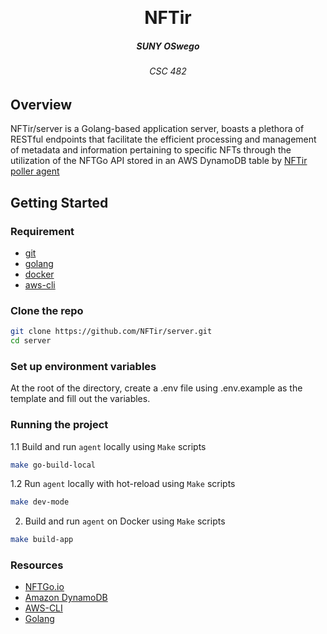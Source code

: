 <p align="center">
<br />
<h1 align="center">NFTir</h1>
<h5 align="center">SUNY OSwego </h3>
<h6 align="center">CSC 482 <h4>
</p>

## Overview

NFTir/server is a Golang-based application server, boasts a plethora of RESTful endpoints that facilitate the efficient processing and management of metadata and information pertaining to specific NFTs through the utilization of the NFTGo API stored in an AWS DynamoDB table by [NFTir poller agent](https://github.com/NFTir/agent)



## Getting Started

### Requirement

- [git](https://git-scm.com/)
- [golang](https://go.dev/)
- [docker](https://www.docker.com/)
- [aws-cli](https://aws.amazon.com/cli/)

### Clone the repo

```bash
git clone https://github.com/NFTir/server.git
cd server
```

### Set up environment variables

At the root of the directory, create a .env file using .env.example as the template and fill out the variables.

### Running the project

1.1 Build and run `agent` locally using `Make` scripts

```bash
make go-build-local
```

1.2 Run `agent` locally with hot-reload using `Make` scripts

```bash
make dev-mode
```

2. Build and run `agent` on Docker using `Make` scripts

```bash
make build-app
```

### Resources

- [NFTGo.io](https://nftgo.io/)
- [Amazon DynamoDB](https://aws.amazon.com/dynamodb/)
- [AWS-CLI](https://aws.amazon.com/cli/)
- [Golang](https://go.dev)
